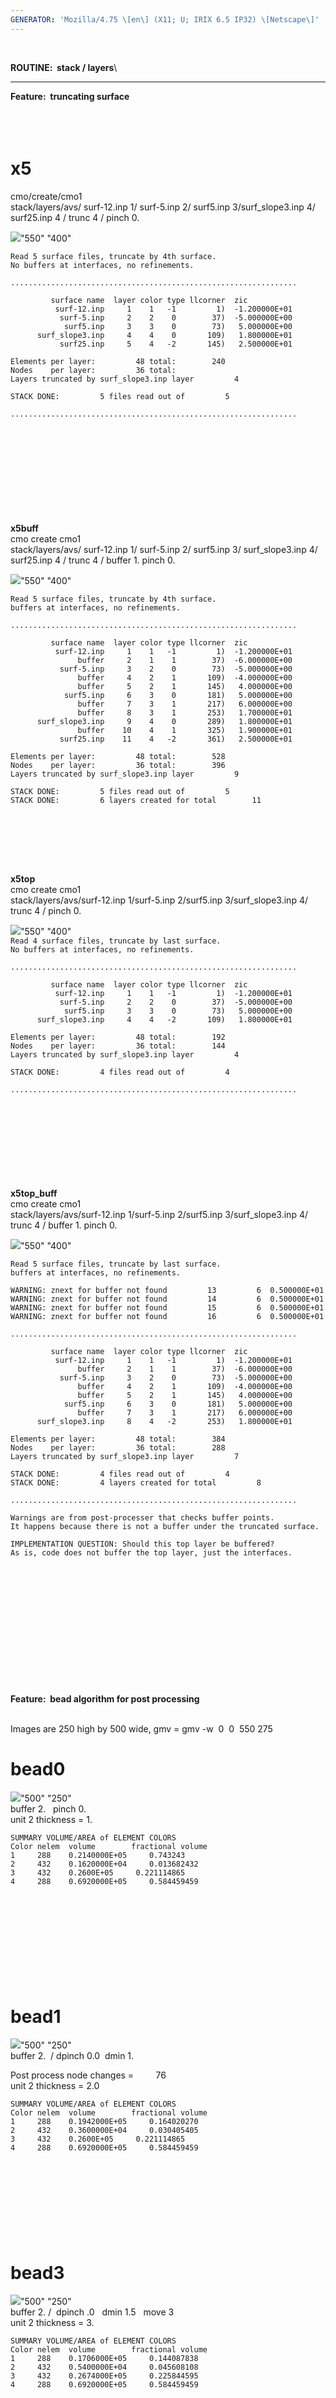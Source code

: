 ```yaml
---
GENERATOR: 'Mozilla/4.75 \[en\] (X11; U; IRIX 6.5 IP32) \[Netscape\]'
---
```


 

**ROUTINE:  stack / layers**\

------------------------------------------------------------------------

**Feature:  truncating surface**\
 \
 \
 

**x5**
======

cmo/create/cmo1\
stack/layers/avs/ surf-12.inp 1/ surf-5.inp 2/ surf5.inp
3/surf\_slope3.inp 4/ surf25.inp 4 / trunc 4 / pinch 0.

![](x5.gif)"550" "400"

`Read 5 surface files, truncate by 4th surface.`\
`No buffers at interfaces, no refinements.`

`................................................................`

`         surface name  layer color type llcorner  zic`\
`          surf-12.inp     1    1   -1         1)  -1.200000E+01`\
`           surf-5.inp     2    2    0        37)  -5.000000E+00`\
`            surf5.inp     3    3    0        73)   5.000000E+00`\
`      surf_slope3.inp     4    4    0       109)   1.800000E+01`\
`           surf25.inp     5    4   -2       145)   2.500000E+01`

`Elements per layer:         48 total:        240`\
`Nodes    per layer:         36 total:        `\
`Layers truncated by surf_slope3.inp layer         4`

`STACK DONE:         5 files read out of         5`

`................................................................`\
 \
 \
 \
 \
 \
 \
 \
 \
 

**x5buff**\
cmo create cmo1\
stack/layers/avs/ surf-12.inp 1/ surf-5.inp 2/ surf5.inp 3/
surf\_slope3.inp 4/ surf25.inp 4 / trunc 4 / buffer 1. pinch 0.

![](x5_buff.gif)"550" "400"

`Read 5 surface files, truncate by 4th surface.`\
`buffers at interfaces, no refinements.`

`................................................................`

`         surface name  layer color type llcorner  zic`\
`          surf-12.inp     1    1   -1         1)  -1.200000E+01`\
`               buffer     2    1    1        37)  -6.000000E+00`\
`           surf-5.inp     3    2    0        73)  -5.000000E+00`\
`               buffer     4    2    1       109)  -4.000000E+00`\
`               buffer     5    2    1       145)   4.000000E+00`\
`            surf5.inp     6    3    0       181)   5.000000E+00`\
`               buffer     7    3    1       217)   6.000000E+00`\
`               buffer     8    3    1       253)   1.700000E+01`\
`      surf_slope3.inp     9    4    0       289)   1.800000E+01`\
`               buffer    10    4    1       325)   1.900000E+01`\
`           surf25.inp    11    4   -2       361)   2.500000E+01`

`Elements per layer:         48 total:        528`\
`Nodes    per layer:         36 total:        396`\
`Layers truncated by surf_slope3.inp layer         9`

`STACK DONE:         5 files read out of         5`\
`STACK DONE:         6 layers created for total        11`\
 \
 

` `\
 \
 

**x5top**\
cmo create cmo1\
stack/layers/avs/surf-12.inp 1/surf-5.inp 2/surf5.inp 3/surf\_slope3.inp
4/ trunc 4 / pinch 0.

![](x5top.gif)"550" "400"\
`Read 4 surface files, truncate by last surface.`\
`No buffers at interfaces, no refinements.`

`................................................................`

`         surface name  layer color type llcorner  zic`\
`          surf-12.inp     1    1   -1         1)  -1.200000E+01`\
`           surf-5.inp     2    2    0        37)  -5.000000E+00`\
`            surf5.inp     3    3    0        73)   5.000000E+00`\
`      surf_slope3.inp     4    4   -2       109)   1.800000E+01`

`Elements per layer:         48 total:        192`\
`Nodes    per layer:         36 total:        144`\
`Layers truncated by surf_slope3.inp layer         4`

`STACK DONE:         4 files read out of         4`

`................................................................`\
 \
 \
 \
 \
 \
 \
 \
 

**x5top\_buff**\
cmo create cmo1\
stack/layers/avs/surf-12.inp 1/surf-5.inp 2/surf5.inp 3/surf\_slope3.inp
4/ trunc 4 / buffer 1. pinch 0.

![](x5top_buff.gif)"550" "400"

`Read 5 surface files, truncate by last surface.`\
`buffers at interfaces, no refinements.`

`WARNING: znext for buffer not found         13         6  0.500000E+01`\
`WARNING: znext for buffer not found         14         6  0.500000E+01`\
`WARNING: znext for buffer not found         15         6  0.500000E+01`\
`WARNING: znext for buffer not found         16         6  0.500000E+01`

`................................................................`

`         surface name  layer color type llcorner  zic`\
`          surf-12.inp     1    1   -1         1)  -1.200000E+01`\
`               buffer     2    1    1        37)  -6.000000E+00`\
`           surf-5.inp     3    2    0        73)  -5.000000E+00`\
`               buffer     4    2    1       109)  -4.000000E+00`\
`               buffer     5    2    1       145)   4.000000E+00`\
`            surf5.inp     6    3    0       181)   5.000000E+00`\
`               buffer     7    3    1       217)   6.000000E+00`\
`      surf_slope3.inp     8    4   -2       253)   1.800000E+01`

`Elements per layer:         48 total:        384`\
`Nodes    per layer:         36 total:        288`\
`Layers truncated by surf_slope3.inp layer         7`

`STACK DONE:         4 files read out of         4`\
`STACK DONE:         4 layers created for total         8`

`................................................................`

`Warnings are from post-processer that checks buffer points.`\
`It happens because there is not a buffer under the truncated surface.`

`IMPLEMENTATION QUESTION: Should this top layer be buffered?`\
`As is, code does not buffer the top layer, just the interfaces.`\
 \
 \
 \
 \
 \
 \
 \
 \
 \
 \
 \
 

**Feature:  bead algorithm for post processing**\
 

Images are 250 high by 500 wide, gmv = gmv -w  0  0  550 275

bead0
=====

![](bead.gif)"500" "250"\
buffer 2.   pinch 0.\
unit 2 thickness = 1.

`SUMMARY VOLUME/AREA of ELEMENT COLORS`\
`Color nelem  volume        fractional volume`\
`1     288    0.2140000E+05     0.743243`\
`2     432    0.1620000E+04     0.013682432`\
`3     432    0.2600E+05     0.221114865`\
`4     288    0.6920000E+05     0.584459459`\
 \
 \
 \
 \
 \
 \
 \
 \
 

bead1
=====

![](bead1.gif)"500" "250"\
buffer 2.  / dpinch 0.0  dmin 1.

Post process node changes =         76\
unit 2 thickness = 2.0

`SUMMARY VOLUME/AREA of ELEMENT COLORS`\
`Color nelem  volume        fractional volume`\
`1     288    0.1942000E+05     0.164020270`\
`2     432    0.3600000E+04     0.030405405`\
`3     432    0.2600E+05     0.221114865`\
`4     288    0.6920000E+05     0.584459459`\
 \
 \
 \
 \
 \
 \
 \
 

bead3
=====

![](bead3.gif)"500" "250"\
buffer 2. /  dpinch .0   dmin 1.5   move 3\
unit 2 thickness = 3.

`SUMMARY VOLUME/AREA of ELEMENT COLORS`\
`Color nelem  volume        fractional volume`\
`1     288    0.1706000E+05     0.144087838`\
`2     432    0.5400000E+04     0.045608108`\
`3     432    0.2674000E+05     0.225844595`\
`4     288    0.6920000E+05     0.584459459`\
 \
 \
 \
 \
 \
 \
 \
 \
 

bead4
=====

![](bead4.gif)"500" "250"\
buffer 2. / dpinch .0   dmin 1.5    move 2

`SUMMARY VOLUME/AREA of ELEMENT COLORS`\
`Color nelem  volume        fractional volume`\
`1     288    0.2140000E+05     0.743243`\
`2     432    0.5400000E+04     0.045608108`\
`3     432    0.2430000E+05     0.205236486`\
`4     288    0.6730000E+05     0.568412162`\
 \
 \
 \
 \
 \
 \
 \
 \
 \
 

bead5
=====

![](bead5.gif)"500" "250"\
buffer 2. / dpinch .0   dmin 1.5   move 1

`SUMMARY VOLUME/AREA of ELEMENT COLORS`\
`Color nelem  volume        fractional volume`\
`1    288    0.1923000E+05     0.162415541`\
`2    432    0.5400000E+04     0.045608108`\
`3    432    0.2552000E+05     0.215540541`\
`4    288    0.6825000E+05     0.576435811`\
 \
 \
 \
 \
 \
 \
 \
 \
 \
 

bead2 - last image
==================

![](bead2.gif)"500" "250"\
buffer 2. / dpinch 1.0   dmin 2.0

`SUMMARY VOLUME/AREA of ELEMENT COLORS`\
`Color nelem  volume        fractional volume`\
`1     288    0.2284000E+05     0.192905405`\
`2     432    0.0000000E+00     0.000000000`\
`3     432    0.2636000E+05     0.222635135`\
`4     288    0.6920000E+05     0.584459459`\
 \
 \
 \
 \
 \
 \
 \
 

`Main`
